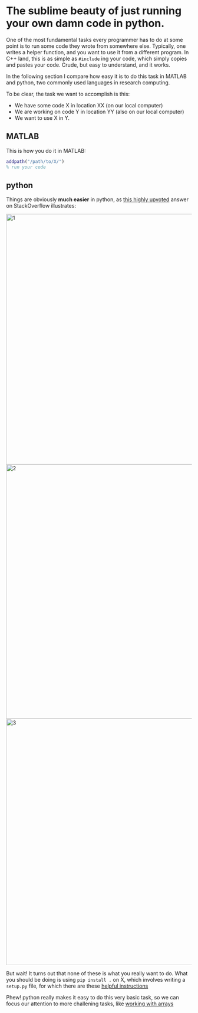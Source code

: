 # The sublime beauty of just running your own damn code in python.

One of the most fundamental tasks every programmer has to do at some point is to run some code they wrote from somewhere else. Typically, one writes a helper function, and you want to use it from a different program. In C++ land, this is as simple as `#include` ing your code, which simply copies and pastes your code. Crude, but easy to understand, and it works. 

In the following section I compare how easy it is to do this task in MATLAB and python, two commonly used languages in research computing. 

To be clear, the task we want to accomplish is this:

- We have some code X in location XX (on our local computer)
- We are working on code Y in location YY (also on our local computer)
- We want to use X in Y. 

## MATLAB

This is how you do it in MATLAB:

```matlab
addpath("/path/to/X/")
% run your code
```

## python

Things are obviously **much easier** in python, as [this highly upvoted](https://stackoverflow.com/questions/2349991/how-to-import-other-python-files) answer on StackOverflow illustrates:

<img width="679" alt="1" src="https://user-images.githubusercontent.com/6005346/131398199-dde19c8a-9171-483d-b0e3-4aee043ec3b4.png"> 
<img width="690" alt="2" src="https://user-images.githubusercontent.com/6005346/131398206-9d80492b-b1af-4e1b-ba8c-abec10c5c29b.png">
<img width="668" alt="3" src="https://user-images.githubusercontent.com/6005346/131398209-9cc87b92-f41b-4c8b-9296-87276ddbe8c6.png"> 

But wait! It turns out that none of these is what you really want to do. What you should be doing is using `pip install .` on X, which involves writing a `setup.py` file, for which there are these [helpful instructions](https://godatadriven.com/blog/a-practical-guide-to-using-setup-py/)

Phew! python really makes it easy to do this very basic task, so we can focus our attention to more challening tasks, like [working with arrays](https://github.com/sg-s/python-arrays/blob/main/README.md)

